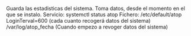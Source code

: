 Guarda las estadisticas del sistema.
Toma datos, desde el momento en el que se instalo.
Servicio: systemctl status atop
Fichero: /etc/default/atop
LoginTerval=600 (cada cuanto recogerá datos del sistema)
/var/log/atop_fecha (Cuando empezo a revoger datos del sistema)
